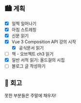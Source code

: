 ## 🏙️ 계획

- [x] 일찍 일어나기
- [x] 아침 스트레칭
- [x] 신문 읽기
- [x] Vue 3 Composition API 강의 시작
  - [x] 공식문서 읽기
- [ ] 책 - 오브젝트 ch3 읽기
- [x] 일반 서적 읽기: 올드걸의 시집
- [ ] 블로그 글 작성하기

## 🌆 회고

못한 부분들은 주말에 채우자!
